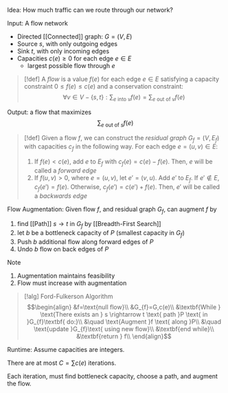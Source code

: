 Idea: How much traffic can we route through our network?

Input: A flow network
- Directed [[Connected]] graph: $G=(V,E)$
- Source $s$, with only outgoing edges
- Sink $t$, with only incoming edges
- Capacities $c(e)≥0$ for each edge $e\in E$
	- largest possible flow through $e$

>[!def]
>A *flow* is a value $f(e)$ for each edge $e\in E$ satisfying a capacity constraint $0≤f(e)≤c(e)$ and a conservation constraint: $$\forall v\in V-\{s,t\}:\sum_{e \text{ into }v}f(e)=\sum_{e \text{ out of }v}f(e)$$

Output: a flow that maximizes $$\sum_{e \text{ out of }s}f(e)$$

>[!def]
>Given a flow $f$, we can construct the *residual graph* $G_{f}=(V,E_{f})$ with capacities $c_{f}$ in the following way. For each edge $e=(u,v)\in E$:
>1. If $f(e)<c(e)$, add $e$ to $E_{f}$ with $c_{f}(e)=c(e)-f(e)$. Then, $e$ will be called a *forward edge*
>2. If $f(u,v)>0$, where $e=(u,v)$, let $e'=(v,u)$. Add $e'$ to $E_f$. If $e'\notin E$, $c_{f}(e')=f(e)$. Otherwise, $c_{f}(e')=c(e')+f(e)$. Then, $e'$ will be called a *backwards edge*

Flow Augmentation:
Given flow $f$, and residual graph $G_{f}$, can augment $f$ by 
1. find [[Path]] $s \rightarrow t$ in $G_{f}$ by [[Breadth-First Search]]
2. let $b$ be a bottleneck capacity of $P$ (smallest capacity in $G_{f}$)
3. Push $b$ additional flow along forward edges of $P$
4. Undo $b$ flow on back edges of $P$

>[!note]
>1. Augmentation maintains feasibility
>2. Flow must increase with augmentation

>[!alg] Ford-Fulkerson Algorithm
>$$\begin{align}
&f=\text{null flow}\\
&G_{f}=G,c(e)\\
&\textbf{While } \text{There exists an } s \rightarrow t \text{ path }P \text{ in }G_{f}\textbf{ do:}\\
&\quad \text{Augment }f \text{ along }P\\
&\quad \text{update }G_{f}\text{ using new flow}\\
&\textbf{end while}\\
&\textbf{return } f\\
\end{align}$$

Runtime:
Assume capacities are integers. 

There are at most $C=\sum c(e)$ iterations. 

Each iteration, must find bottleneck capacity, choose a path, and augment the flow. 